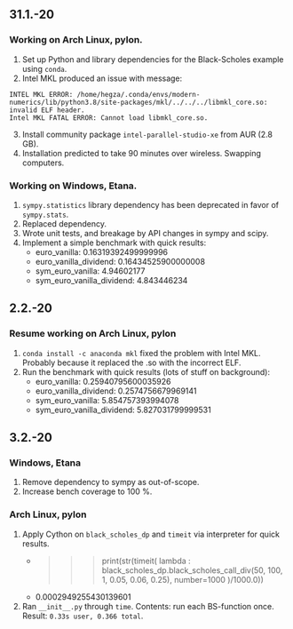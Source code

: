 ## 31.1.-20
### Working on Arch Linux, pylon.
1. Set up Python and library dependencies for the Black-Scholes example using `conda`.
2. Intel MKL produced an issue with message:
```
INTEL MKL ERROR: /home/hegza/.conda/envs/modern-numerics/lib/python3.8/site-packages/mkl/../../../libmkl_core.so: invalid ELF header.
Intel MKL FATAL ERROR: Cannot load libmkl_core.so.
```
3. Install community package `intel-parallel-studio-xe` from AUR (2.8 GB).
4. Installation predicted to take 90 minutes over wireless. Swapping computers.

### Working on Windows, Etana.
1. `sympy.statistics` library dependency has been deprecated in favor of `sympy.stats`.
2. Replaced dependency.
3. Wrote unit tests, and breakage by API changes in sympy and scipy.
4. Implement a simple benchmark with quick results:
    * euro_vanilla: 0.16319392499999996
    * euro_vanilla_dividend: 0.16434525900000008
    * sym_euro_vanilla: 4.94602177
    * sym_euro_vanilla_dividend: 4.843446234

## 2.2.-20
### Resume working on Arch Linux, pylon
1. `conda install -c anaconda mkl` fixed the problem with Intel MKL. Probably because it replaced the .so with the incorrect ELF.
2. Run the benchmark with quick results (lots of stuff on background):
    * euro_vanilla: 0.25940795600035926
    * euro_vanilla_dividend: 0.2574756679969141
    * sym_euro_vanilla: 5.854757393994078
    * sym_euro_vanilla_dividend: 5.827031799999531

## 3.2.-20
### Windows, Etana
1. Remove dependency to sympy as out-of-scope.
2. Increase bench coverage to 100 %.

### Arch Linux, pylon
1. Apply Cython on `black_scholes_dp` and `timeit` via interpreter for quick results.
    * >>> print(str(timeit( lambda : black_scholes_dp.black_scholes_call_div(50, 100, 1, 0.05, 0.06, 0.25), number=1000 )/1000.0))
    * 0.0002949255430139601
2. Ran `__init__.py` through `time`. Contents: run each BS-function once. Result: `0.33s user, 0.366 total`.

